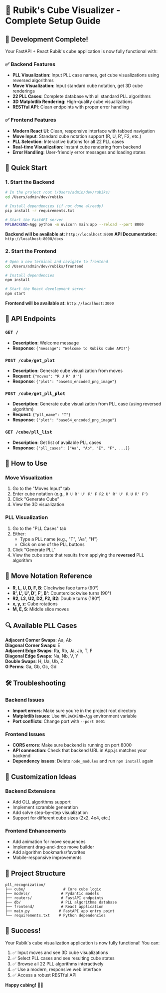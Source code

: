 # 🧩 Rubik's Cube Visualizer - Complete Setup Guide

## 🎉 Development Complete!

Your FastAPI + React Rubik's cube application is now fully functional with:

### ✅ Backend Features
- **PLL Visualization**: Input PLL case names, get cube visualizations using reversed algorithms
- **Move Visualization**: Input standard cube notation, get 3D cube renderings
- **22 PLL Cases**: Complete database with all standard PLL algorithms
- **3D Matplotlib Rendering**: High-quality cube visualizations
- **RESTful API**: Clean endpoints with proper error handling

### ✅ Frontend Features
- **Modern React UI**: Clean, responsive interface with tabbed navigation
- **Move Input**: Standard cube notation support (R, U, R', F2, etc.)
- **PLL Selection**: Interactive buttons for all 22 PLL cases
- **Real-time Visualization**: Instant cube rendering from backend
- **Error Handling**: User-friendly error messages and loading states

## 🚀 Quick Start

### 1. Start the Backend
```bash
# In the project root (/Users/admin/dev/rubiks)
cd /Users/admin/dev/rubiks

# Install dependencies (if not done already)
pip install -r requirements.txt

# Start the FastAPI server
MPLBACKEND=Agg python -m uvicorn main:app --reload --port 8000
```

**Backend will be available at:** `http://localhost:8000`
**API Documentation:** `http://localhost:8000/docs`

### 2. Start the Frontend
```bash
# Open a new terminal and navigate to frontend
cd /Users/admin/dev/rubiks/frontend

# Install dependencies
npm install

# Start the React development server
npm start
```

**Frontend will be available at:** `http://localhost:3000`

## 🔧 API Endpoints

### `GET /`
- **Description**: Welcome message
- **Response**: `{"message": "Welcome to Rubiks Cube API!"}`

### `POST /cube/get_plot`
- **Description**: Generate cube visualization from moves
- **Request**: `{"moves": "R U R' U'"}`
- **Response**: `{"plot": "base64_encoded_png_image"}`

### `POST /cube/get_pll_plot`
- **Description**: Generate cube visualization from PLL case (using reversed algorithm)
- **Request**: `{"pll_name": "T"}`
- **Response**: `{"plot": "base64_encoded_png_image"}`

### `GET /cube/pll_list`
- **Description**: Get list of available PLL cases
- **Response**: `{"pll_cases": ["Aa", "Ab", "E", "F", ...]}`

## 🎯 How to Use

### Move Visualization
1. Go to the "Moves Input" tab
2. Enter cube notation (e.g., `R U R' U' R' F R2 U' R' U' R U R' F'`)
3. Click "Generate Cube"
4. View the 3D visualization

### PLL Visualization
1. Go to the "PLL Cases" tab
2. Either:
   - Type a PLL name (e.g., "T", "Aa", "H")
   - Click on one of the PLL buttons
3. Click "Generate PLL"
4. View the cube state that results from applying the **reversed** PLL algorithm

## 📝 Move Notation Reference

- **R, L, U, D, F, B**: Clockwise face turns (90°)
- **R', L', U', D', F', B'**: Counterclockwise turns (90°)
- **R2, L2, U2, D2, F2, B2**: Double turns (180°)
- **x, y, z**: Cube rotations
- **M, E, S**: Middle slice moves

## 🔍 Available PLL Cases

**Adjacent Corner Swaps**: Aa, Ab  
**Diagonal Corner Swaps**: E  
**Adjacent Edge Swaps**: Ra, Rb, Ja, Jb, T, F  
**Diagonal Edge Swaps**: Na, Nb, V, Y  
**Double Swaps**: H, Ua, Ub, Z  
**G Perms**: Ga, Gb, Gc, Gd  

## 🛠️ Troubleshooting

### Backend Issues
- **Import errors**: Make sure you're in the project root directory
- **Matplotlib issues**: Use `MPLBACKEND=Agg` environment variable
- **Port conflicts**: Change port with `--port 8001`

### Frontend Issues
- **CORS errors**: Make sure backend is running on port 8000
- **API connection**: Check that backend URL in App.js matches your backend
- **Dependency issues**: Delete `node_modules` and run `npm install` again

## 🎨 Customization Ideas

### Backend Extensions
- Add OLL algorithms support
- Implement scramble generation
- Add solve step-by-step visualization
- Support for different cube sizes (2x2, 4x4, etc.)

### Frontend Enhancements
- Add animation for move sequences
- Implement drag-and-drop move builder
- Add algorithm bookmarks/favorites
- Mobile-responsive improvements

## 📁 Project Structure
```
pll_recognization/
├── cube/                 # Core cube logic
├── models/              # Pydantic models
├── routers/             # FastAPI endpoints
├── db/                  # PLL algorithms database
├── frontend/            # React application
├── main.py             # FastAPI app entry point
└── requirements.txt    # Python dependencies
```

## 🎉 Success!

Your Rubik's cube visualization application is now fully functional! You can:

1. ✅ Input moves and see 3D cube visualizations
2. ✅ Select PLL cases and see resulting cube states
3. ✅ Browse all 22 PLL algorithms interactively
4. ✅ Use a modern, responsive web interface
5. ✅ Access a robust RESTful API

**Happy cubing!** 🧩✨
